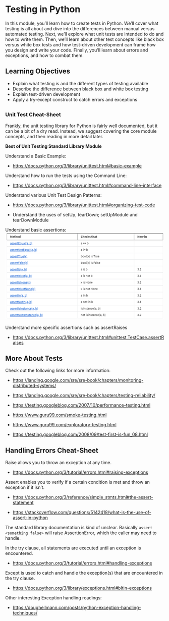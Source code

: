 # Testing in Python
In this module, you’ll learn how to create tests in Python. We’ll cover what testing is all about and dive into the differences between manual versus automated testing. Next, we’ll explore what unit tests are intended to do and how to write them. Then, we’ll learn about other test concepts like black box versus white box tests and how test-driven development can frame how you design and write your code. Finally, you’ll learn about errors and exceptions, and how to combat them.


## Learning Objectives
* Explain what testing is and the different types of testing available
* Describe the difference between black box and white box testing
* Explain test-driven development
* Apply a try-except construct to catch errors and exceptions

##

##

##

### Unit Test Cheat-Sheet
Frankly, the unit testing library for Python is fairly well documented, but it can be a bit of a dry read. Instead, we suggest covering the core module concepts, and then reading in more detail later.

**Best of Unit Testing Standard Library Module**

Understand a Basic Example:

* https://docs.python.org/3/library/unittest.html#basic-example

Understand how to run the tests using the Command Line:

* https://docs.python.org/3/library/unittest.html#command-line-interface

Understand various Unit Test Design Patterns:

* https://docs.python.org/3/library/unittest.html#organizing-test-code

* Understand the uses of setUp, tearDown; setUpModule and tearDownModule

Understand basic assertions:
<img src="images/understanding basic assertion.png"/>

Understand more specific assertions such as assertRaises

* https://docs.python.org/3/library/unittest.html#unittest.TestCase.assertRaises

## More About Tests
Check out the following links for more information:

* https://landing.google.com/sre/sre-book/chapters/monitoring-distributed-systems/

* https://landing.google.com/sre/sre-book/chapters/testing-reliability/

* https://testing.googleblog.com/2007/10/performance-testing.html

* https://www.guru99.com/smoke-testing.html

* https://www.guru99.com/exploratory-testing.html

* https://testing.googleblog.com/2008/09/test-first-is-fun_08.html

## Handling Errors Cheat-Sheet
Raise allows you to throw an exception at any time.

* https://docs.python.org/3/tutorial/errors.html#raising-exceptions

Assert enables you to verify if a certain condition is met and throw an exception if it isn’t.

* https://docs.python.org/3/reference/simple_stmts.html#the-assert-statement

* https://stackoverflow.com/questions/5142418/what-is-the-use-of-assert-in-python

The standard library documentation is kind of unclear. Basically `assert <something false>` will raise AssertionError, which the caller may need to handle.

In the try clause, all statements are executed until an exception is encountered.

* https://docs.python.org/3/tutorial/errors.html#handling-exceptions

Except is used to catch and handle the exception(s) that are encountered in the try clause.

* https://docs.python.org/3/library/exceptions.html#bltin-exceptions

Other interesting Exception handling readings:

* https://doughellmann.com/posts/python-exception-handling-techniques/